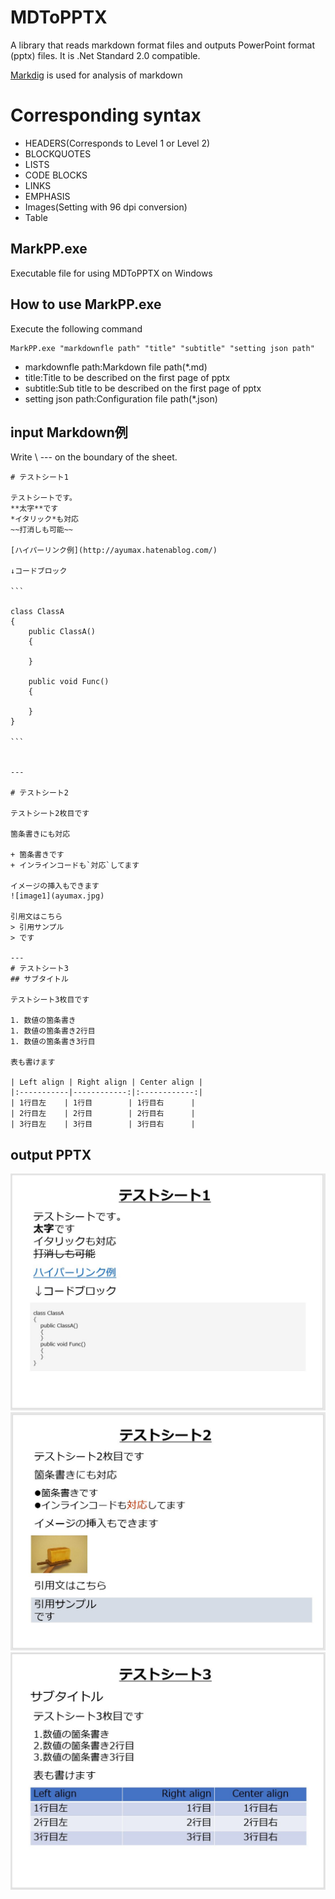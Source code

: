 # MDToPPTX
A library that reads markdown format files and outputs PowerPoint format (pptx) files.
It is .Net Standard 2.0 compatible.

[Markdig](https://github.com/lunet-io/markdig) is used for analysis of markdown

# Corresponding syntax
+ HEADERS(Corresponds to Level 1 or Level 2)
+ BLOCKQUOTES
+ LISTS
+ CODE BLOCKS
+ LINKS
+ EMPHASIS
+ Images(Setting with 96 dpi conversion)
+ Table

## MarkPP.exe
Executable file for using MDToPPTX on Windows

## How to use MarkPP.exe

Execute the following command

```
MarkPP.exe "markdownfle path" "title" "subtitle" "setting json path"
```
+ markdownfle path:Markdown file path(*.md)
+ title:Title to be described on the first page of pptx
+ subtitle:Sub title to be described on the first page of pptx
+ setting json path:Configuration file path(*.json)

## input Markdown例

Write \ --- on the boundary of the sheet.

```
# テストシート1

テストシートです。  
**太字**です  
*イタリック*も対応  
~~打消しも可能~~

[ハイパーリンク例](http://ayumax.hatenablog.com/)

↓コードブロック

```　　　

class ClassA  
{  
    public ClassA()  
    { 

    }

    public void Func()
    {

    }
}  

```　　　


---

# テストシート2

テストシート2枚目です

箇条書きにも対応

+ 箇条書きです
+ インラインコードも`対応`してます

イメージの挿入もできます
![image1](ayumax.jpg)

引用文はこちら
> 引用サンプル
> です

---
# テストシート3
## サブタイトル

テストシート3枚目です

1. 数値の箇条書き
1. 数値の箇条書き2行目
1. 数値の箇条書き3行目

表も書けます

| Left align | Right align | Center align |
|:-----------|------------:|:------------:|
| 1行目左    | 1行目        | 1行目右      |
| 2行目左    | 2行目        | 2行目右      |
| 3行目左    | 3行目        | 3行目右      |    

```

## output PPTX
![sheet1](images/sheet1.JPG)
![sheet2](images/sheet2.JPG)
![sheet3](images/sheet3.JPG)

